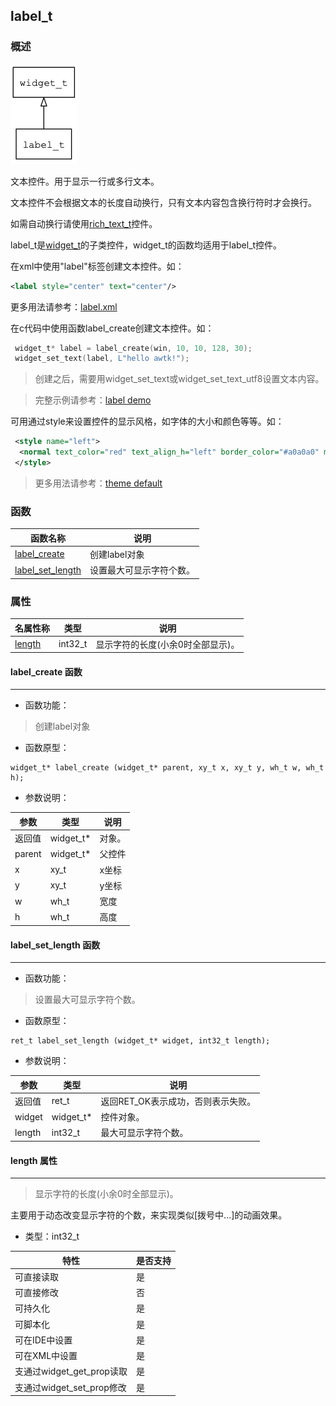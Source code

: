 ## label\_t
### 概述
![image](images/label_t_0.png)


 文本控件。用于显示一行或多行文本。

 文本控件不会根据文本的长度自动换行，只有文本内容包含换行符时才会换行。

 如需自动换行请使用[rich\_text\_t](rich_text_t.md)控件。

 label\_t是[widget\_t](widget_t.md)的子类控件，widget\_t的函数均适用于label\_t控件。

 在xml中使用"label"标签创建文本控件。如：

 ```xml
 <label style="center" text="center"/>
 ```

 >
 更多用法请参考：[label.xml](https://github.com/zlgopen/awtk/blob/master/demos/assets/raw/ui/label.xml)

 在c代码中使用函数label\_create创建文本控件。如：

 ```c
  widget_t* label = label_create(win, 10, 10, 128, 30);
  widget_set_text(label, L"hello awtk!");
 ```

 > 创建之后，需要用widget\_set\_text或widget\_set\_text\_utf8设置文本内容。

 > 完整示例请参考：[label demo](https://github.com/zlgopen/awtk-c-demos/blob/master/demos/label.c)

 可用通过style来设置控件的显示风格，如字体的大小和颜色等等。如：

 ```xml
  <style name="left">
   <normal text_color="red" text_align_h="left" border_color="#a0a0a0" margin="4" />
  </style>
 ```

 > 更多用法请参考：[theme
 default](https://github.com/zlgopen/awtk/blob/master/demos/assets/raw/styles/default.xml#L144)

### 函数
<p id="label_t_methods">

| 函数名称 | 说明 | 
| -------- | ------------ | 
| <a href="#label_t_label_create">label\_create</a> | 创建label对象 |
| <a href="#label_t_label_set_length">label\_set\_length</a> | 设置最大可显示字符个数。 |
### 属性
<p id="label_t_properties">

| 名属性称 | 类型 | 说明 | 
| -------- | ----- | ------------ | 
| <a href="#label_t_length">length</a> | int32\_t | 显示字符的长度(小余0时全部显示)。 |
#### label\_create 函数
-----------------------

* 函数功能：

> <p id="label_t_label_create"> 创建label对象



* 函数原型：

```
widget_t* label_create (widget_t* parent, xy_t x, xy_t y, wh_t w, wh_t h);
```

* 参数说明：

| 参数 | 类型 | 说明 |
| -------- | ----- | --------- |
| 返回值 | widget\_t* | 对象。 |
| parent | widget\_t* | 父控件 |
| x | xy\_t | x坐标 |
| y | xy\_t | y坐标 |
| w | wh\_t | 宽度 |
| h | wh\_t | 高度 |
#### label\_set\_length 函数
-----------------------

* 函数功能：

> <p id="label_t_label_set_length"> 设置最大可显示字符个数。



* 函数原型：

```
ret_t label_set_length (widget_t* widget, int32_t length);
```

* 参数说明：

| 参数 | 类型 | 说明 |
| -------- | ----- | --------- |
| 返回值 | ret\_t | 返回RET\_OK表示成功，否则表示失败。 |
| widget | widget\_t* | 控件对象。 |
| length | int32\_t | 最大可显示字符个数。 |
#### length 属性
-----------------------
> <p id="label_t_length"> 显示字符的长度(小余0时全部显示)。
 主要用于动态改变显示字符的个数，来实现类似[拨号中...]的动画效果。


* 类型：int32\_t

| 特性 | 是否支持 |
| -------- | ----- |
| 可直接读取 | 是 |
| 可直接修改 | 否 |
| 可持久化   | 是 |
| 可脚本化   | 是 |
| 可在IDE中设置 | 是 |
| 可在XML中设置 | 是 |
| 支通过widget\_get\_prop读取 | 是 |
| 支通过widget\_set\_prop修改 | 是 |
